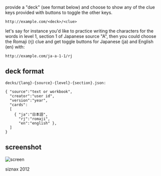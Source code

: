 provide a "deck" (see format below) and choose to show any of the clue
keys provided with buttons to toggle the other keys.

    http://example.com/<deck>/<clue>

let's say for instance you'd like to practice writing the characters
for the words in level 1, section 1 of Japanese source "A", then you
could choose the Romaji (rj) clue and get toggle buttons for Japanese
(ja) and English (en) with: 

    http://example.com/ja-a-1-1/rj

## deck format

    decks/{lang}-{source}-{level}-{section}.json:

    { "source":"text or workbook",
      "creator":"user id",
      "version":"year",
      "cards":
      [
        { "ja":"日本語", 
          "rj":"romaji",
          "en":"english" },
      ]
    }

## screenshot

![screen](http://www.archive.org/download/siznax.docs/flashcards.png)


siznax 2012
